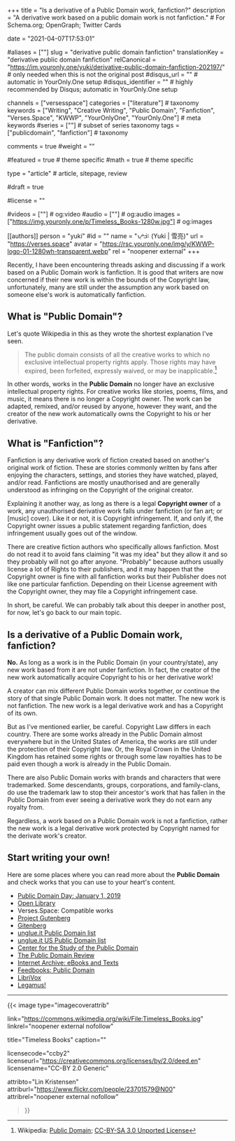 +++
title = "Is a derivative of a Public Domain work, fanfiction?"
description = "A derivative work based on a public domain work is not fanfiction."	# For Schema.org; OpenGraph; Twitter Cards

date = "2021-04-07T17:53:01"

#aliases = [""]
slug = "derivative public domain fanfiction"
translationKey = "derivative public domain fanfiction"
relCanonical = "https://im.youronly.one/yuki/derivative-public-domain-fanfiction-202197/"                           # only needed when this is not the original post
#disqus_url = ""                                                    # automatic in YourOnly.One setup
#disqus_identifier = ""                                             # highly recommended by Disqus; automatic in YourOnly.One setup

channels = ["versesspace"]
categories = ["literature"]														# taxonomy
keywords = ["Writing", "Creative Writing", "Public Domain", "Fanfiction", "Verses.Space", "KWWP", "YourOnlyOne", "YourOnly.One"]															# meta keywords
#series = [""]																# subset of series taxonomy
tags = ["publicdomain", "fanfiction"]																	# taxonomy

comments = true
#weight = ""

#featured = true															# theme specific
#math = true																	# theme specific

type = "article"                                                           # article, sitepage, review

#draft = true

#license = ""

#videos = [""]																# og:video
#audio = [""]																# og:audio
images = ["https://img.youronly.one/p/Timeless_Books-1280w.jpg"]    # og:images

[[authors]]
person = "yuki"
#id = ""
name = "ᜌᜓᜃᜒ (Yuki | 雪亮)"
url = "https://verses.space"
avatar = "https://rsc.youronly.one/img/y/KWWP-logo-01-1280wh-transparent.webp"
rel = "noopener external"
+++

Recently, I have been encountering threads asking and discussing if a work based on a Public Domain work is fanfiction. It is good that writers are now concerned if their new work is within the bounds of the Copyright law, unfortunately, many are still under the assumption any work based on someone else's work is automatically fanfiction.

<!--more-->

## What is "Public Domain"?
Let's quote Wikipedia in this as they wrote the shortest explanation I've seen.

> The public domain consists of all the creative works to which no exclusive intellectual property rights apply. Those rights may have expired, been forfeited, expressly waived, or may be inapplicable.[^a]

In other words, works in the **Public Domain** no longer have an exclusive intellectual property rights. For creative works like stories, poems, films, and music, it means there is no longer a Copyright owner. The work can be adapted, remixed, and/or reused by anyone, however they want, and the creator of the new work automatically owns the Copyright to his or her derivative.

[^a]: Wikipedia: [Public Domain](https://en.wikipedia.org/wiki/Public_domain); [CC-BY-SA 3.0 Unported License](https://en.wikipedia.org/wiki/Wikipedia:Text_of_Creative_Commons_Attribution-ShareAlike_3.0_Unported_License)

## What is "Fanfiction"?
Fanfiction is any derivative work of fiction created based on another's original work of fiction. These are stories commonly written by fans after enjoying the characters, settings, and stories they have watched, played, and/or read. Fanfictions are mostly unauthorised and are generally understood as infringing on the Copyright of the original creator.

Explaining it another way, as long as there is a legal **Copyright owner** of a work, any unauthorised derivative work falls under fanfiction (or fan art; or [music] cover). Like it or not, it is Copyright infringement. If, and only if, the Copyright owner issues a public statement regarding fanfiction, does infringement usually goes out of the window.

There are creative fiction authors who specifically allows fanfiction. Most do not read it to avoid fans claiming "it was my idea" but they allow it and so they probably will not go after anyone. "Probably" because authors usually license a lot of Rights to their publishers, and it may happen that the Copyright owner is fine with all fanfiction works but their Publisher does not like one particular fanfiction. Depending on their License agreement with the Copyright owner, they may file a Copyright infringement case.

In short, be careful. We can probably talk about this deeper in another post, for now, let's go back to our main topic.

## Is a derivative of a Public Domain work, fanfiction?
**No.** As long as a work is in the Public Domain (in your country/state), any new work based from it are not under fanfiction. In fact, the creator of the new work automatically acquire Copyright to his or her derivative work!

A creator can mix different Public Domain works together, or continue the story of that single Public Domain work. It does not matter. The new work is not fanfiction. The new work is a legal derivative work and has a Copyright of its own.

But as I've mentioned earlier, be careful. Copyright Law differs in each country. There are some works already in the Public Domain almost everywhere but in the United States of America, the works are still under the protection of their Copyright law. Or, the Royal Crown in the United Kingdom has retained some rights or through some law royalties has to be paid even though a work is already in the Public Domain.

There are also Public Domain works with brands and characters that were trademarked. Some descendants, groups, corporations, and family-clans, do use the trademark law to stop their ancestor's work that has fallen in the Public Domain from ever seeing a derivative work they do not earn any royalty from.

Regardless, a work based on a Public Domain work is not a fanfiction, rather the new work is a legal derivative work protected by Copyright named for the derivate work's creator.

## Start writing your own!
Here are some places where you can read more about the **Public Domain** and check works that you can use to your heart's content.

* [Public Domain Day: January 1, 2019](https://law.duke.edu/cspd/publicdomainday/2019/)
* [Open Library](https://openlibrary.org)
* Verses.Space: Compatible works
* [Project Gutenberg](https://www.gutenberg.org)
* [Gitenberg](https://www.gitenberg.org/)
* [unglue.it Public Domain list](https://unglue.it/free/kw.fiction/cc0/)
* [unglue.it US Public Domain list](https://unglue.it/free/kw.fiction/pd-us/)
* [Center for the Study of the Public Domain](hhttps://law.duke.edu/cspd/)
* [The Public Domain Review](https://publicdomainreview.org/)
* [Internet Archive: eBooks and Texts](https://archive.org/details/texts)
* [Feedbooks: Public Domain](http://www.feedbooks.com/publicdomain)
* [LibriVox](https://librivox.org/)
* [Legamus!](https://legamus.eu/blog/)

-------

{{< image
  type="imagecoverattrib"

  link="https://commons.wikimedia.org/wiki/File:Timeless_Books.jpg"
  linkrel="noopener external nofollow"

  title="Timeless Books"
  caption=""

  licensecode="ccby2"
  licenseurl="https://creativecommons.org/licenses/by/2.0/deed.en"
  licensename="CC-BY 2.0 Generic"

  attribto="Lin Kristensen"
  attriburl="https://www.flickr.com/people/23701579@N00"
  attribrel="noopener external nofollow"
>}}
